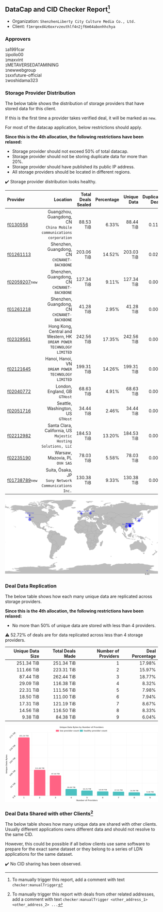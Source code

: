 ## DataCap and CID Checker Report[^1]
 - Organization: `ShenzhenLiberty City Culture Media Co., Ltd.`
 - Client: `f1mrqexd4z6oxrvzeuthlf4n2jf6m64abonhhchya`
### Approvers
`1`a1991car<br/>`1`ipollo00<br/>`1`maxvint<br/>`1`METAVERSEDATAMINING<br/>`1`newwebgroup<br/>`1`sxxfuture-official<br/>`1`woshidama323

### Storage Provider Distribution
The below table shows the distribution of storage providers that have stored data for this client.

If this is the first time a provider takes verified deal, it will be marked as `new`.

For most of the datacap application, below restrictions should apply.

**Since this is the 4th allocation, the following restrictions have been relaxed:**
 - Storage provider should not exceed 50% of total datacap.
 - Storage provider should not be storing duplicate data for more than 20%.
 - Storage provider should have published its public IP address.
 - All storage providers should be located in different regions.

✔️ Storage provider distribution looks healthy.

| Provider                                                    |                                                                Location | Total Deals Sealed | Percentage | Unique Data | Duplicate Deals |
| :---------------------------------------------------------- | ----------------------------------------------------------------------: | -----------------: | ---------: | ----------: | --------------: |
| [f0130556](https://filfox.info/en/address/f0130556)         |  Guangzhou, Guangdong, CN<br/>`China Mobile communications corporation` |          88.53 TiB |      6.33% |   88.44 TiB |           0.11% |
| [f01261113](https://filfox.info/en/address/f01261113)       |                         Shenzhen, Guangdong, CN<br/>`CHINANET-BACKBONE` |         203.06 TiB |     14.52% |  203.03 TiB |           0.02% |
| [f02059207](https://filfox.info/en/address/f02059207)`new`  |                         Shenzhen, Guangdong, CN<br/>`CHINANET-BACKBONE` |         127.34 TiB |      9.11% |  127.34 TiB |           0.00% |
| [f01261218](https://filfox.info/en/address/f01261218)       |                         Shenzhen, Guangdong, CN<br/>`CHINANET-BACKBONE` |          41.28 TiB |      2.95% |   41.28 TiB |           0.00% |
| [f02329561](https://filfox.info/en/address/f02329561)       | Hong Kong, Central and Western, HK<br/>`DREAM POWER TECHNOLOGY LIMITED` |         242.56 TiB |     17.35% |  242.56 TiB |           0.00% |
| [f02121645](https://filfox.info/en/address/f02121645)       |                   Hanoi, Hanoi, VN<br/>`DREAM POWER TECHNOLOGY LIMITED` |         199.31 TiB |     14.26% |  199.31 TiB |           0.00% |
| [f02040772](https://filfox.info/en/address/f02040772)       |                                        London, England, GB<br/>`GTHost` |          68.63 TiB |      4.91% |   68.63 TiB |           0.00% |
| [f02051716](https://filfox.info/en/address/f02051716)       |                                    Seattle, Washington, US<br/>`GTHost` |          34.44 TiB |      2.46% |   34.44 TiB |           0.00% |
| [f02212982](https://filfox.info/en/address/f02212982)       |       Santa Clara, California, US<br/>`Majestic Hosting Solutions, LLC` |         184.53 TiB |     13.20% |  184.53 TiB |           0.00% |
| [f02235190](https://filfox.info/en/address/f02235190)       |                                       Warsaw, Mazovia, PL<br/>`OVH SAS` |          78.03 TiB |      5.58% |   78.03 TiB |           0.00% |
| [f01738789](https://filfox.info/en/address/f01738789)`new`  |                 Suita, Ōsaka, JP<br/>`Sony Network Communications Inc.` |         130.38 TiB |      9.33% |  130.38 TiB |           0.00% |

<img src="https://raw.githubusercontent.com/data-preservation-programs/filplus-checker-assets/main/filecoin-project/filecoin-plus-large-datasets/issues/1495/1692586785489.png"/>

### Deal Data Replication
The below table shows how each many unique data are replicated across storage providers.


**Since this is the 4th allocation, the following restrictions have been relaxed:**
- No more than 50% of unique data are stored with less than 4 providers.

⚠️ 52.72% of deals are for data replicated across less than 4 storage providers.

| Unique Data Size | Total Deals Made | Number of Providers | Deal Percentage |
| ---------------: | ---------------: | ------------------: | --------------: |
|       251.34 TiB |       251.34 TiB |                   1 |          17.98% |
|       111.66 TiB |       223.31 TiB |                   2 |          15.97% |
|        87.44 TiB |       262.44 TiB |                   3 |          18.77% |
|        29.09 TiB |       116.38 TiB |                   4 |           8.32% |
|        22.31 TiB |       111.56 TiB |                   5 |           7.98% |
|        18.50 TiB |       111.00 TiB |                   6 |           7.94% |
|        17.31 TiB |       121.19 TiB |                   7 |           8.67% |
|        14.56 TiB |       116.50 TiB |                   8 |           8.33% |
|         9.38 TiB |        84.38 TiB |                   9 |           6.04% |

<img src="https://raw.githubusercontent.com/data-preservation-programs/filplus-checker-assets/main/filecoin-project/filecoin-plus-large-datasets/issues/1495/1692586786738.png"/>

### Deal Data Shared with other Clients[^3]
The below table shows how many unique data are shared with other clients.
Usually different applications owns different data and should not resolve to the same CID.

However, this could be possible if all below clients use same software to prepare for the exact same dataset or they belong to a series of LDN applications for the same dataset.

✔️ No CID sharing has been observed.

[^1]: To manually trigger this report, add a comment with text `checker:manualTrigger`

[^2]: Deals from those addresses are combined into this report as they are specified with `checker:manualTrigger`

[^3]: To manually trigger this report with deals from other related addresses, add a comment with text `checker:manualTrigger <other_address_1> <other_address_2> ...`
